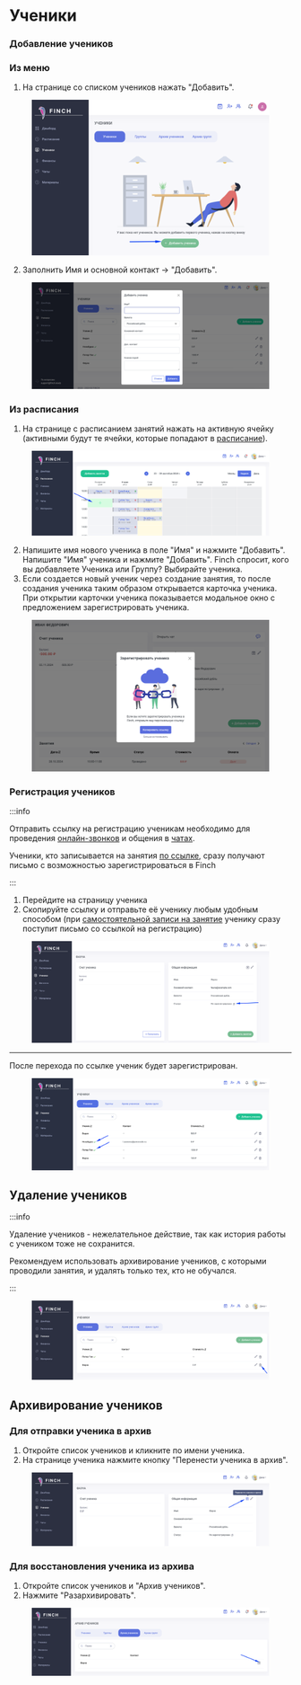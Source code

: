# Ученики

### Добавление учеников&#x20;

### Из меню

1. На странице со списком учеников нажать "Добавить".

<figure><img src="../.gitbook/assets/image (44).png" alt=""><figcaption></figcaption></figure>

2. Заполнить Имя и основной контакт ->  "Добавить".

<figure><img src="../.gitbook/assets/image (76).png" alt=""><figcaption></figcaption></figure>

### Из расписания

1. На странице с расписанием занятий нажать на активную ячейку (активными будут те ячейки, которые попадают в [расписание](../zanyatiya-i-videozvonki/raspisanie.md)).

<figure><img src="../.gitbook/assets/image (77).png" alt=""><figcaption></figcaption></figure>

2. Напишите имя  нового ученика в поле "Имя" и нажмите "Добавить". Напишите  "Имя" ученика и нажмите "Добавить". Finch спросит, кого вы добавляете Ученика или Группу? Выбирайте ученика.
3. Если создается новый ученик через создание занятия, то после создания ученика таким образом открывается карточка ученика. При открытии карточки ученика показывается модальное окно с предложением зарегистрировать ученика.

<figure><img src="../.gitbook/assets/image (18).png" alt=""><figcaption></figcaption></figure>

### Регистрация учеников&#x20;

:::info

Отправить ссылку на регистрацию ученикам необходимо для проведения [онлайн-звонков](../zanyatiya-i-videozvonki/provedenie-zanyatii-v-onlain-formate/) и общения в [чатах](../uvedomleniya-i-chaty/chaty.md).&#x20;

Ученики, кто записывается на занятия [по ссылке](../rekomendacii/ssylka-zapis-na-probnoe.md), сразу получают письмо с возможностью зарегистрироваться в Finch

:::

1. Перейдите на страницу ученика
2. Скопируйте ссылку и отправьте её ученику любым удобным способом (при [самостоятельной записи на занятие](../rekomendacii/ssylka-zapis-na-probnoe.md) ученику сразу поступит письмо со ссылкой на регистрацию)

<figure><img src="../.gitbook/assets/image (66).png" alt=""><figcaption></figcaption></figure>

***

После перехода по ссылке ученик будет зарегистрирован.

<figure><img src="../.gitbook/assets/image (79).png" alt=""><figcaption></figcaption></figure>

## Удаление учеников

:::info

Удаление учеников - нежелательное действие, так как история работы  с учеником тоже не сохранится. &#x20;

Рекомендуем использовать архивирование учеников, с которыми проводили занятия, и удалять только тех, кто не обучался.

:::

<figure><img src="../.gitbook/assets/image (67).png" alt=""><figcaption></figcaption></figure>

## Архивирование учеников&#x20;

### Для отправки ученика в архив

1. Откройте список учеников и кликните по имени ученика.
2. На странице ученика нажмите кнопку "Перенести ученика в архив".

<figure><img src="../.gitbook/assets/image (68).png" alt=""><figcaption></figcaption></figure>

### Для восстановления ученика из архива

1. Откройте список учеников и "Архив учеников".
2. Нажмите "Разархивировать".

<figure><img src="../.gitbook/assets/image (69).png" alt=""><figcaption></figcaption></figure>
